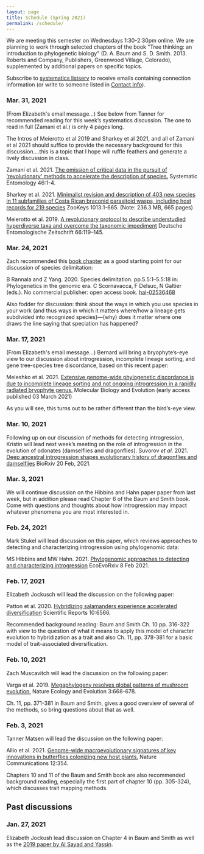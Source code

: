 ```yaml
---
layout: page
title: Schedule (Spring 2021)
permalink: /schedule/
---
```


We are meeting this semester on Wednesdays 1:30-2:30pm online. We are planning to work through selected chapters of the book "Tree thinking: an introduction to phylogenetic biology" (D. A. Baum and S. D. Smith. 2013. Roberts and Company, Publishers, Greenwood Village, Colorado), supplemented by additional papers on specific topics.

Subscribe to [systematics listserv](/systseminar/listserv/) to receive emails containing connection information (or write to someone listed in [Contact Info](/systseminar/contact-info/)).

### Mar. 31, 2021

(From Elizabeth's email message...) See below from Tanner for recommended reading for this week’s systematics discussion.  The one to read in full (Zamani et al.) is only 4 pages long.

The Intros of Meierotto et al 2019 and Sharkey et al 2021, and all of Zamani et al 2021 should suffice to provide the necessary background for this discussion....this is a topic that I hope will ruffle feathers and generate a lively discussion in class.

Zamani et al. 2021. [The omission of critical data in the pursuit of ‘revolutionary’ methods to accelerate the description of species.](https://doi.org/10.1111/syen.12444) Systematic Entomology 46:1-4.

Sharkey et al. 2021. [Minimalist revision and description of 403 new species in 11 subfamilies of Costa Rican braconid parasitoid wasps, including host records for 219 species](https://10.3897/zookeys.1013.55600) ZooKeys 1013:1-665. (Note: 236.3 MB, 665 pages)

Meierotto et al. 2019. [A revolutionary protocol to describe understudied hyperdiverse taxa and overcome the taxonomic impediment](https://doi.org/10.3897/dez.66.34683) Deutsche Entomologische Zeitschrift 66:119–145.


### Mar. 24, 2021

Zach recommended this [book chapter](https://www.researchgate.net/publication/343920814_Species_delimitation) as a good starting point for our discussion of species delimitation:

B Rannala and Z Yang. 2020. Species delimitation. pp.5.5:1–5.5:18 in: Phylogenetics in the genomic era. C Scornavacca, F Delsuc, N Galtier (eds.). No commercial publisher: open access book. [hal-02536468](https://hal.archives-ouvertes.fr/hal-02536468)

Also fodder for discussion: think about the ways in which you use species in your work  (and thus ways in which it matters where/how a lineage gets subdivided into recognized species)—(why) does it matter where one draws the line saying that speciation has happened?

### Mar. 17, 2021

(From Elizabeth's email message...) Bernard will bring a bryophyte’s-eye view to our discussion about introgression, incomplete lineage sorting, and gene tree-species tree discordance, based on this recent paper:

Meleshko et al. 2021. [Extensive genome-wide phylogenetic discordance is due to incomplete lineage sorting and not ongoing introgression in a rapidly radiated bryophyte genus.](https://academic.oup.com/mbe/advance-article/doi/10.1093/molbev/msab063/6157842) Molecular Biology and Evolution (early access published 03 March 2021)

As you will see, this turns out to be rather different than the bird’s-eye view.
### Mar. 10, 2021

Following up on our discussion of methods for detecting introgression, Kristin will lead next week’s meeting on the role of introgression in the evolution of odonates (damselflies and dragonflies). Suvorov _et al_. 2021. [Deep ancestral introgression shapes evolutionary history of dragonflies and damselflies](https://doi.org/10.1101/2020.06.25.172619) BioRxiv 20 Feb, 2021.

### Mar. 3, 2021

We will continue discussion on the Hibbins and Hahn paper paper from last week, but in addition please read Chapter 6 of the Baum and Smith book. Come with questions and thoughts about how introgression may impact whatever phenomena you are most interested in.

### Feb. 24, 2021

Mark Stukel will lead discussion on this paper, which reviews approaches to detecting and characterizing introgression using phylogenomic data:

MS Hibbins and MW Hahn. 2021. [Phylogenomic approaches to detecting and characterizing introgression](https://doi.org/10.32942/osf.io/uahd8) EcoEvoRxiv 8 Feb 2021.

### Feb. 17, 2021

Elizabeth Jockusch will lead the discussion on the following paper:

Patton et al. 2020. [Hybridizing salamanders experience accelerated diversification](https://doi.org/10.1038/s41598-020-63378-w) Scientific Reports 10:6566.

Recommended background reading: Baum and Smith Ch. 10 pp. 316-322 with view to the question of what it means to apply this model of character evolution to hybridization as a trait and also Ch. 11, pp. 378-381 for a basic model of trait-associated diversification.

### Feb. 10, 2021

Zach Muscavitch will lead the discussion on the following paper:

Varga et al. 2019. [Megaphylogeny resolves global patterns of mushroom evolution.](https://doi.org/10.1038/s41559-019-0834-1) Nature Ecology and Evolution 3:668-678.

Ch. 11, pp. 371-381 in Baum and Smith, gives a good overview of several of the methods, so bring questions about that as well.

### Feb. 3, 2021

Tanner Matsen will lead the discussion on the following paper:

Allio et al. 2021. [Genome-wide macroevolutionary signatures of key innovations in butterflies colonizing new host plants.](https://doi.org/10.1038/s41467-020-20507-3) Nature Communications 12:354. 

Chapters 10 and 11 of the Baum and Smith book are also recommended background reading, especially the first part of chapter 10 (pp. 305-324), which discusses trait mapping methods.

## Past discussions

### Jan. 27, 2021

Elizabeth Jockush lead discussion on Chapter 4 in Baum and Smith as well as the [2019 paper by Al Sayad and Yassin](https://doi.org/10.1002/evl3.115).



